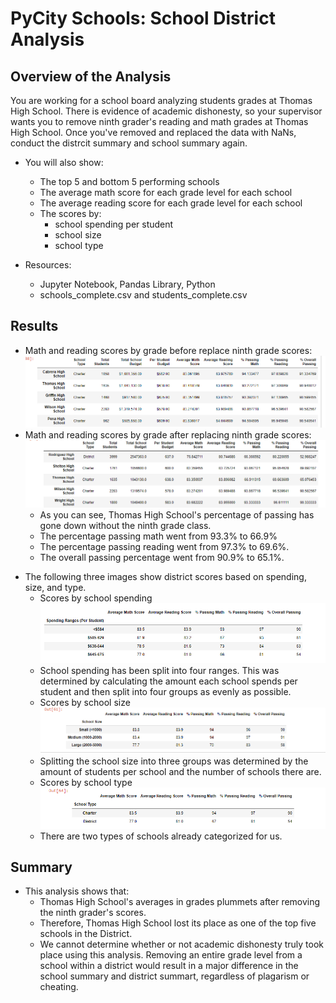 # PyCity Schools: School District Analysis

## Overview of the Analysis
You are working for a school board analyzing students grades at Thomas High School. There is evidence of academic dishonesty, so your supervisor wants you to remove ninth grader's reading and math grades at Thomas High School. Once you've removed and replaced the data with NaNs, conduct the distrcit summary and school summary again. 
- You will also show:
  - The top 5 and bottom 5 performing schools
  - The average math score for each grade level for each school
  - The average reading score for each grade level for each school
  - The scores by:
    - school spending per student
    - school size
    - school type

- Resources:
  - Jupyter Notebook, Pandas Library, Python
  - schools_complete.csv and students_complete.csv 


## Results

* Math and reading scores by grade before replace ninth grade scores:
  ![originalscores](avg_original.png)
* Math and reading scores by grade after replacing ninth grade scores:
  ![no_ninth](avg_no_ninth_ths.png)
  * As you can see, Thomas High School's percentage of passing has gone down without the ninth grade class. 
  * The percentage passing math went from 93.3% to 66.9%
  * The percentage passing reading went from 97.3% to 69.6%.
  * The overall passing percentage went from 90.9% to 65.1%.

- The following three images show district scores based on spending, size, and type. 
    - Scores by school spending
    ![schoolspending](scores_by_school_spending.png) 
    - School spending has been split into four ranges. This was determined by calculating the amount each school spends per student and then split into four groups as evenly as possible. 
    - Scores by school size
    ![schoolsize](scores_by_school_size.png)
    - Splitting the school size into three groups was determined by the amount of students per school and the number of schools there are. 
    - Scores by school type
    ![schooltype](scores_by_school_type.png)
    - There are two types of schools already categorized for us. 
    
## Summary
- This analysis shows that:
  - Thomas High School's averages in grades plummets after removing the ninth grader's scores. 
  - Therefore, Thomas High School lost its place as one of the top five schools in the District.
  - We cannot determine whether or not academic dishonesty truly took place using this analysis. Removing an entire grade level from a school within a district would result in a major difference in the school summary and district summart, regardless of plagarism or cheating.
